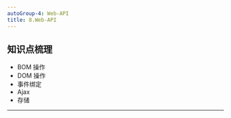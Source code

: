 ```yaml
---
autoGroup-4: Web-API
title: 8.Web-API
---
```


## 知识点梳理

*   BOM 操作
*   DOM 操作
*   事件绑定
*   Ajax
*   存储

* * *


